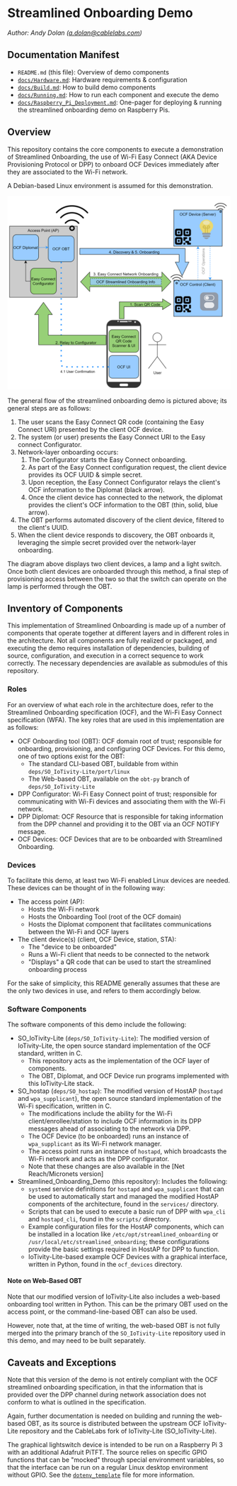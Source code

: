 # Streamlined Onboarding Demo

*Author: Andy Dolan (a.dolan@cablelabs.com)*

## Documentation Manifest

* `README.md` (this file): Overview of demo components
* [`docs/Hardware.md`](./docs/Hardware.md): Hardware requirements &
  configuration
* [`docs/Build.md`](./docs/Build.md): How to build demo components
* [`docs/Running.md`](./docs/Running.md): How to run each component and execute
  the demo
* [`docs/Raspberry_Pi_Deployment.md`](./docs/Raspberry_Pi_Deployment.md):
  One-pager for deploying & running the streamlined onboarding demo on Raspberry
  Pis.

## Overview

This repository contains the core components to execute a demonstration of
Streamlined Onboarding, the use of Wi-Fi Easy Connect (AKA Device Provisioning
Protocol or DPP) to onboard OCF Devices immediately after they are associated to
the Wi-Fi network.

A Debian-based Linux environment is assumed for this demonstration.

![Figure 1: Overview of Streamlined Onboarding Flow](./docs/Streamlined_Onboarding_Overview_Architecture.png)

The general flow of the streamlined onboarding demo is pictured above; its
general steps are as follows:

1. The user scans the Easy Connect QR code (containing the Easy Connect URI)
   presented by the client OCF device.
2. The system (or user) presents the Easy Connect URI to the Easy connect
   Configurator.
3. Network-layer onboarding occurs:
   1. The Configurator starts the Easy Connect onboarding.
   2. As part of the Easy Connect configuration request, the client device
      provides its OCF UUID & simple secret.
   3. Upon reception, the Easy Connect Configurator relays the client's OCF
      information to the Diplomat (black arrow).
   4. Once the client device has connected to the network, the diplomat provides
      the client's OCF information to the OBT (thin, solid, blue arrow).
4. The OBT performs automated discovery of the client device, filtered to the
   client's UUID.
5. When the client device responds to discovery, the OBT onboards it, leveraging
   the simple secret provided over the network-layer onboarding.

The diagram above displays two client devices, a lamp and a light switch. Once
both client devices are onboarded through this method, a final step of
provisioning access between the two so that the switch can operate on the lamp
is performed through the OBT.

## Inventory of Components

This implementation of Streamlined Onboarding is made up of a number of
components that operate together at different layers and in different roles in
the architecture. Not all components are fully realized or packaged, and
executing the demo requires installation of dependencies, building of source,
configuration, and execution in a correct sequence to work correctly. The
necessary dependencies are available as submodules of this repository.

### Roles

For an overview of what each role in the architecture does, refer to the
Streamlined Onboarding specification (OCF), and the Wi-Fi Easy Connect
specification (WFA). The key roles that are used in this implementation are as
follows:

* OCF Onboarding tool (OBT): OCF domain root of trust; responsible for
  onboarding, provisioning, and configuring OCF Devices. For this demo, one of
  two options exist for the OBT:
  * The standard CLI-based OBT, buildable from within
    `deps/SO_IoTivity-Lite/port/linux`
  * The Web-based OBT, available on the `obt-py` branch of
    `deps/SO_IoTivity-Lite`
* DPP Configurator: Wi-Fi Easy Connect point of trust; responsible for
  communicating with Wi-Fi devices and associating them with the Wi-Fi network.
* DPP Diplomat: OCF Resource that is responsible for taking information from the
  DPP channel and providing it to the OBT via an OCF NOTIFY message.
* OCF Devices: OCF Devices that are to be onboarded with Streamlined Onboarding.

### Devices

To facilitate this demo, at least two Wi-Fi enabled Linux devices are needed.
These devices can be thought of in the following way:

* The access point (AP):
  * Hosts the Wi-Fi network
  * Hosts the Onboarding Tool (root of the OCF domain)
  * Hosts the Diplomat component that facilitates communications between the
    Wi-Fi and OCF layers
* The client device(s) (client, OCF Device, station, STA):
  * The "device to be onboarded"
  * Runs a Wi-Fi client that needs to be connected to the network
  * "Displays" a QR code that can be used to start the streamlined onboarding
    process

For the sake of simplicity, this README generally assumes that these are the
only two devices in use, and refers to them accordingly below.

### Software Components

The software components of this demo include the following:

* SO\_IoTivity-Lite (`deps/SO_IoTivity-Lite`): The modified version of
  IoTivity-Lite, the open source standard implementation of the OCF standard,
  written in C.
  * This repository acts as the implementation of the OCF layer of components.
  * The OBT, Diplomat, and OCF Device run programs implemented with this
    IoTivity-Lite stack.
* SO\_hostap (`deps/SO_hostap`): The modified version of HostAP (`hostapd` and
  `wpa_supplicant`), the open source standard implementation of the Wi-Fi
  specification, written in C.
  * The modifications include the ability for the Wi-Fi client/enrollee/station
    to include OCF information in its DPP messages ahead of associating to the
    network via DPP.
  * The OCF Device (to be onboarded) runs an instance of `wpa_supplicant` as its
    Wi-Fi network manager.
  * The access point runs an instance of `hostapd`, which broadcasts the Wi-Fi
    network and acts as the DPP configurator.
  * Note that these changes are also available in the [Net Reach/Micronets
    version]
* Streamlined\_Onboarding\_Demo (this repository): Includes the following:
  * `systemd` service definitions for `hostapd` and `wpa_supplicant` that can be
    used to automatically start and managed the modified HostAP components of
    the architecture, found in the `services/` directory.
  * Scripts that can be used to execute a basic run of DPP with `wpa_cli` and
    `hostapd_cli`, found in the `scripts/` directory.
  * Example configuration files for the HostAP components, which can be
    installed in a location like `/etc/opt/streamlined_onboarding` or
    `/usr/local/etc/streamlined_onboarding`; these configurations provide the
    basic settings required in HostAP for DPP to function.
  * IoTivity-Lite-based example OCF Devices with a graphical interface, written
    in Python, found in the `ocf_devices` directory.

#### Note on Web-Based OBT

Note that our modified version of IoTivity-Lite also includes a web-based
onboarding tool written in Python. This can be the primary OBT used on the
access point, or the command-line-based OBT can also be used.

However, note that, at the time of writing, the web-based OBT is not fully
merged into the primary branch of the `SO_IoTivity-Lite` repository used in this
demo, and may need to be built separately.

## Caveats and Exceptions

Note that this version of the demo is not entirely compliant with the OCF
streamlined onboarding specification, in that the information that is provided
over the DPP channel during network association does not conform to what is
outlined in the specification.

Again, further documentation is needed on building and running the web-based
OBT, as its source is distributed between the upstream OCF IoTivity-Lite
repository and the CableLabs fork of IoTivity-Lite (SO\_IoTivity-Lite).

The graphical lightswitch device is intended to be run on a Raspberry Pi 3 with
an additional Adafruit PiTFT. The source relies on specific GPIO functions that
can be "mocked" through special environment variables, so that the interface can
be run on a regular Linux desktop environment without GPIO. See the
[`dotenv_template`](/ocf_devices/lightswitch/dotenv_template) file for more
information.
